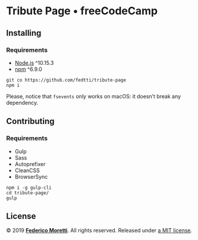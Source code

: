 # Tribute Page • freeCodeCamp

## Installing

### Requirements

- [Node.js](https://nodejs.org/) ^10.15.3
- [npm](https://www.npmjs.com/) ^6.9.0

```
git co https://github.com/fedtti/tribute-page
npm i
```

Please, notice that `fsevents` only works on macOS: it doesn’t break any dependency.

## Contributing

### Requirements

- Gulp
- Sass
- Autoprefixer
- CleanCSS
- BrowserSync

```
npm i -g gulp-cli
cd tribute-page/
gulp
```

## License

© 2019 **[Federico Moretti](https://federicomoretti.it/)**. All rights reserved. Released under [a MIT license](/LICENSE).
